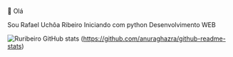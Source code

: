 👋 Olá

Sou Rafael Uchôa Ribeiro
Iniciando com python
Desenvolvimento WEB

![Ruribeiro GitHub stats](https://github-readme-stats.vercel.app/api?username=ruribeiro&show_icons=true&theme=radical) (https://github.com/anuraghazra/github-readme-stats)

<!---
ruribeiro/ruribeiro is a ✨ special ✨ repository because its `README.md` (this file) appears on your GitHub profile.
You can click the Preview link to take a look at your changes.
--->
